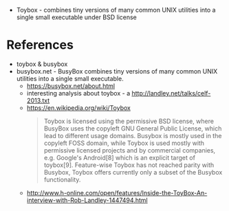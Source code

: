 - Toybox - combines tiny versions of many common UNIX utilities into a single small executable under BSD license

# References
- toybox & busybox
- busybox.net - BusyBox combines tiny versions of many common UNIX utilities into a single small executable.
  - https://busybox.net/about.html
  - interesting analysis about toybox - a http://landley.net/talks/celf-2013.txt
  - https://en.wikipedia.org/wiki/Toybox
    >Toybox is licensed using the permissive BSD license, where BusyBox uses the copyleft GNU General Public License, which lead to different usage domains. Busybox is mostly used in the copyleft FOSS domain, while Toybox is used mostly with permissive licensed projects and by commercial companies, e.g. Google's Android[8] which is an explicit target of toybox[9]. Feature-wise Toybox has not reached parity with Busybox, Toybox offers currently only a subset of the Busybox functionality.
  - http://www.h-online.com/open/features/Inside-the-ToyBox-An-interview-with-Rob-Landley-1447494.html
